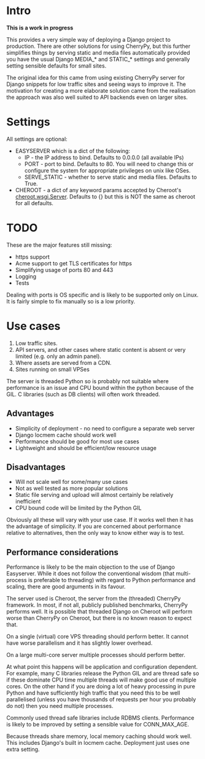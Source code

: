 # Intro

**This is a work in progress**

This provides a very simple way of deploying a Django project to production. There are other solutions for using CherryPy, but this further simplifies things by serving static and media files automatically provided you have the usual Django MEDIA\_\* and STATIC\_\* settings and generally setting sensible defaults for small sites.

The original idea for this came from using existing CherryPy server for Django snippets for low traffic sites and seeing ways to improve it. The motivation for creating a more elaborate solution came from the realisation the approach was also well suited to API backends even on larger sites.

# Settings

All settings are optional:

* EASYSERVER which is a dict of the following:
    * IP - the IP address to bind. Defaults to 0.0.0.0  (all available IPs)
    * PORT - port to bind. Defaults to 80. You will need to change this or configure the system for appropriate privileges on unix like OSes.
    * SERVE_STATIC - whether to serve static and media files. Defaults to True.
* CHEROOT - a dict of any keyword params accepted by Cheroot's [cheroot.wsgi.Server](https://cheroot.cherrypy.dev/en/latest/pkg/cheroot.wsgi/). Defaults to {} but this is NOT the same as cheroot for all defaults.


# TODO

These are the major features still missing:

* https support
* Acme support to get TLS certificates for https
* Simplifying usage of ports 80 and 443
* Logging
* Tests

Dealing with ports is OS specific and is likely to be supported only on Linux. It is fairly simple to fix manually so is a low priority.


# Use cases

1. Low traffic sites.
2. API servers, and other cases where static content is absent or very limited (e.g. only an admin panel).
3. Where assets are served from a CDN.
4. Sites running on small VPSes

The server is threaded Python so is probably not suitable where performance is an issue and CPU bound within the python because of the GIL. C libraries (such as DB clients) will often work threaded.

## Advantages

* Simplicity of deployment - no need to configure a separate web server
* Django locmem cache should work well
* Performance should be good for most use cases
* Lightweight and should be efficient/low resource usage

## Disadvantages

* Will not scale well for some/many use cases
* Not as well tested as more popular solutions
* Static file serving and upload will almost certainly be relatively inefficient
* CPU bound code will be limited by the Python GIL

Obviously all these will vary with your use case. If it works well then it has the advantage of simplicity. If you are concerned about performance relative to alternatives, then the only way to know either way is to test.


## Performance considerations

Performance is likely to be the main objection to the use of Django Easyserver. While it does not follow the conventional wisdom (that multi-process is preferable to threading) with regard to Python performance and scaling, there are good arguments in its favour.

The server used is Cheroot, the server from the (threaded) CherryPy framework. In most, if not all, publicly published benchmarks, CherryPy performs well. It is possible that threaded Django on Cheroot will perform worse than CherryPy on Cheroot, but there is no known reason to expect that.

On a single (virtual) core VPS threading should perform better. It cannot have worse parallelism and it has slightly lower overhead.

On a large multi-core server multiple processes should perform better.

At what point this happens will be application and configuration dependent. For example, many C libraries release the Python GIL and are thread safe so if these dominate CPU time multiple threads will make good use of multiple cores. On the other hand if you are doing a lot of heavy processing in pure Python and have sufficiently high traffic that you need this to be well parallelised (unless you have thousands of requests per hour you probably do not) then you need multiple processes.

Commonly used thread safe libraries include RDBMS clients. Performance is likely to be improved by setting a sensible value for CONN_MAX_AGE.

Because threads share memory, local memory caching should work well. This includes Django's built in locmem cache. Deployment just uses one extra setting.

